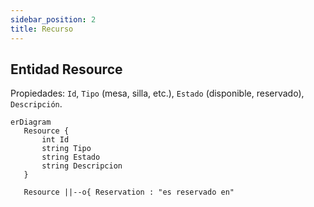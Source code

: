 ```yaml
---
sidebar_position: 2
title: Recurso
---
```


## Entidad Resource

Propiedades: `Id`, `Tipo` (mesa, silla, etc.), `Estado` (disponible, reservado), `Descripción`.

 ``` mermaid
erDiagram
    Resource {
        int Id
        string Tipo
        string Estado
        string Descripcion
    }
    
    Resource ||--o{ Reservation : "es reservado en"

```